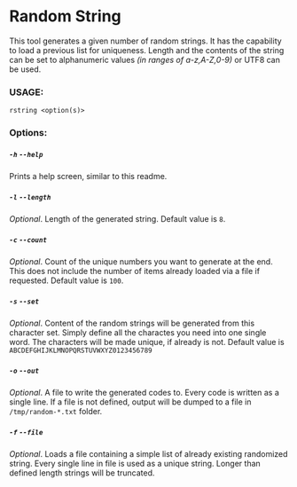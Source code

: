 # Random String

This tool generates a given number of random strings. It has the capability to load
a previous list for uniqueness. Length and the contents of the string can be set to
alphanumeric values _(in ranges of a-z,A-Z,0-9)_ or UTF8 can be used.

### USAGE:
`rstring <option(s)>`
### Options:
##### `-h` `--help`
Prints a help screen, similar to this readme.

##### `-l` `--length`
_Optional_. Length of the generated string. Default value is `8`.

##### `-c` `--count`
_Optional_. Count of the unique numbers you want to generate at the end. This does not include 
the number of items already loaded via a file if requested. Default value is `100`.

##### `-s` `--set`
_Optional_. Content of the random strings will be generated from this character set. 
Simply define all the charactes you need into one single word. The characters will 
be made unique, if already is not. Default value is `ABCDEFGHIJKLMNOPQRSTUVWXYZ0123456789`

##### `-o` `--out`
_Optional_. A file to write the generated codes to. Every code is written as a single 
line. If a file is not defined, output will be dumped to a file in `/tmp/random-*.txt` folder.

##### `-f` `--file` 
_Optional_. Loads a file containing a simple list of  already existing randomized 
string. Every single line in file is used as a unique string. Longer than defined 
length  strings will be truncated.